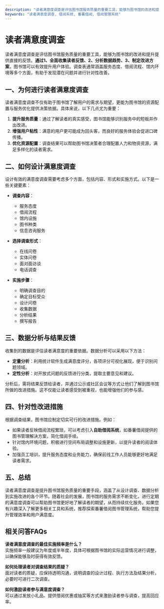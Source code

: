 ```yaml
---
description: "读者满意度调查是评估图书馆服务质量的重要工具，能够为图书馆的改进和提升提供直接的反馈。**通过1、全面收集读者反馈、2、分析数据趋势、3、制定改进方案**，图书馆可以有效提升用户体验。调查表通常涵盖服务态度、借阅流程、馆内环境等多个方面，有助于发现潜在问题并进行针对性改善。"
keywords: "读者满意度调查, 借阅系统, 番薯借阅, 借阅管理系统"
---
```

# 读者满意度调查

读者满意度调查是评估图书馆服务质量的重要工具，能够为图书馆的改进和提升提供直接的反馈。**通过1、全面收集读者反馈、2、分析数据趋势、3、制定改进方案**，图书馆可以有效提升用户体验。调查表通常涵盖服务态度、借阅流程、馆内环境等多个方面，有助于发现潜在问题并进行针对性改善。

## **一、为何进行读者满意度调查**

读者满意度调查不仅有助于图书馆了解用户的需求与期望，更能为图书馆的资源配置与服务优化提供决策依据。具体来说，以下几点尤为重要：

1. **提升服务质量**：通过了解读者的真实感受，图书馆能够识别服务中的短板并作出改进。
2. **增强用户粘性**：满意的用户更可能成为回头客，而良好的服务体验会促进口碑传播。
3. **优化资源配置**：调查结果可以帮助图书馆决策者合理配置人力和物资资源，满足多样化的读者需求。

## **二、如何设计满意度调查**

设计有效的满意度调查需要考虑多个方面，包括内容、形式和实施方式。以下是一些关键要素：

- **调查内容**：
  - 服务态度
  - 借阅流程
  - 馆内设施
  - 图书种类
  - 信息咨询服务

- **选择调查形式**：
  - 在线问卷
  - 实体问卷
  - 面对面访谈
  - 电话调查

- **实施步骤**：
  - 明确调查目的
  - 确定目标受众
  - 设计问卷
  - 收集数据
  - 分析结果
  - 撰写报告

## **三、数据分析与结果反馈**

收集到的数据是评估读者满意度的重要依据。数据分析可以采用以下方法：

- **定量分析**：利用统计软件生成满意度评分，各项评分可视化展现，便于识别问题领域。
- **定性分析**：对开放式问题的反馈进行分类，提取主要意见和建议。

分析后，需将结果反馈给读者，并通过公示或社区会议等方式让他们了解到图书馆所做的改进措施。这不仅能让读者感受到被重视，也能增强他们的参与感。

## **四、针对性改进措施**

根据调查结果，图书馆应制定切实可行的改进措施。例如：

- 如果读者反映借阅流程繁琐，可以考虑引入**自助借阅系统**，如番薯借阅提供的图书管理解决方案，简化借阅手续。
- 针对馆内环境问题，积极进行空间布局调整和设施更新，以提升读者的阅读体验。
- 加强员工培训，提升服务态度和业务能力，确保前线工作人员能够更好地满足读者需求。

## **五、总结**

读者满意度调查是提升图书馆服务质量的重要手段，涵盖了从设计调查、数据分析到实施改进的各个环节。随着社会的发展，图书馆的服务需求不断变化，进行定期的满意度调查可以帮助图书馆更好地了解读者的期望，从而持续优化服务。如果您有兴趣深入了解更多相关工具和系统，推荐探索番薯借阅图书管理系统，帮助您提升管理效率和用户满意度。

## 相关问答FAQs

**读者满意度调查的最佳实施频率是什么？**  
实施频率一般建议为年度或半年度，具体可根据图书馆的实际运营情况进行调整，以确保能够及时获得有效反馈。

**如何处理读者对调查结果的质疑？**  
面对读者的质疑，应保持透明沟通，说明调查的设计过程、执行方法及结果分析，必要时可进行二次调查。

**如何激励读者参与满意度调查？**  
可以通过发放小礼品、提供借阅优惠或抽奖等方式来激励读者参与调查，提高回应率。

